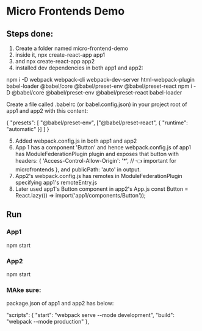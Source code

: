 # Micro Frontends Demo

## Steps done:
1. Create a folder named micro-frontend-demo
2. inside it, npx create-react-app app1
3. and npx create-react-app app2
4. installed dev dependencies in both app1 and app2: 

npm i -D webpack webpack-cli webpack-dev-server html-webpack-plugin babel-loader @babel/core @babel/preset-env @babel/preset-react
npm i -D @babel/core @babel/preset-env @babel/preset-react babel-loader

Create a file called .babelrc (or babel.config.json) in your project root of app1 and app2 with this content:

{
  "presets": [
    "@babel/preset-env",
    ["@babel/preset-react", { "runtime": "automatic" }]
  ]
} 

5. Added webpack.config.js in both app1 and app2
6. App 1 has a component 'Button' and hence webpack.config.js of app1 has ModuleFederationPlugin plugin and exposes that button with headers: {
   'Access-Control-Allow-Origin': '*', // 👈 important for microfrontends
   },   and publicPath: 'auto' in output.
7. App2's webpack.config.js has remotes in ModuleFederationPlugin specifying app1's remoteEntry.js
8. Later used app1's Button component in app2's App.js
   const Button = React.lazy(() => import('app1/components/Button'));


## Run 
### App1
npm start

### App2
npm start

### MAke sure:
package.json of app1 and app2 has below:

"scripts": {
"start": "webpack serve --mode development",
"build": "webpack --mode production"
},